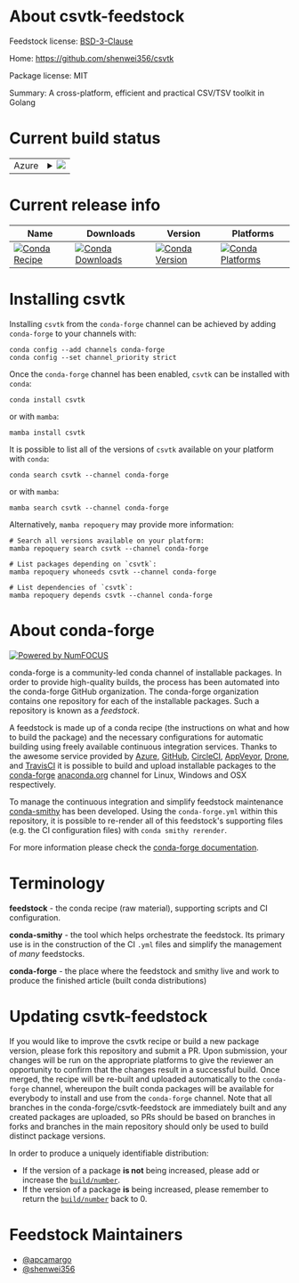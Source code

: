About csvtk-feedstock
=====================

Feedstock license: [BSD-3-Clause](https://github.com/conda-forge/csvtk-feedstock/blob/main/LICENSE.txt)

Home: https://github.com/shenwei356/csvtk

Package license: MIT

Summary: A cross-platform, efficient and practical CSV/TSV toolkit in Golang

Current build status
====================


<table>
    
  <tr>
    <td>Azure</td>
    <td>
      <details>
        <summary>
          <a href="https://dev.azure.com/conda-forge/feedstock-builds/_build/latest?definitionId=23994&branchName=main">
            <img src="https://dev.azure.com/conda-forge/feedstock-builds/_apis/build/status/csvtk-feedstock?branchName=main">
          </a>
        </summary>
        <table>
          <thead><tr><th>Variant</th><th>Status</th></tr></thead>
          <tbody><tr>
              <td>linux_64</td>
              <td>
                <a href="https://dev.azure.com/conda-forge/feedstock-builds/_build/latest?definitionId=23994&branchName=main">
                  <img src="https://dev.azure.com/conda-forge/feedstock-builds/_apis/build/status/csvtk-feedstock?branchName=main&jobName=linux&configuration=linux%20linux_64_" alt="variant">
                </a>
              </td>
            </tr><tr>
              <td>osx_64</td>
              <td>
                <a href="https://dev.azure.com/conda-forge/feedstock-builds/_build/latest?definitionId=23994&branchName=main">
                  <img src="https://dev.azure.com/conda-forge/feedstock-builds/_apis/build/status/csvtk-feedstock?branchName=main&jobName=osx&configuration=osx%20osx_64_" alt="variant">
                </a>
              </td>
            </tr><tr>
              <td>win_64</td>
              <td>
                <a href="https://dev.azure.com/conda-forge/feedstock-builds/_build/latest?definitionId=23994&branchName=main">
                  <img src="https://dev.azure.com/conda-forge/feedstock-builds/_apis/build/status/csvtk-feedstock?branchName=main&jobName=win&configuration=win%20win_64_" alt="variant">
                </a>
              </td>
            </tr>
          </tbody>
        </table>
      </details>
    </td>
  </tr>
</table>

Current release info
====================

| Name | Downloads | Version | Platforms |
| --- | --- | --- | --- |
| [![Conda Recipe](https://img.shields.io/badge/recipe-csvtk-green.svg)](https://anaconda.org/conda-forge/csvtk) | [![Conda Downloads](https://img.shields.io/conda/dn/conda-forge/csvtk.svg)](https://anaconda.org/conda-forge/csvtk) | [![Conda Version](https://img.shields.io/conda/vn/conda-forge/csvtk.svg)](https://anaconda.org/conda-forge/csvtk) | [![Conda Platforms](https://img.shields.io/conda/pn/conda-forge/csvtk.svg)](https://anaconda.org/conda-forge/csvtk) |

Installing csvtk
================

Installing `csvtk` from the `conda-forge` channel can be achieved by adding `conda-forge` to your channels with:

```
conda config --add channels conda-forge
conda config --set channel_priority strict
```

Once the `conda-forge` channel has been enabled, `csvtk` can be installed with `conda`:

```
conda install csvtk
```

or with `mamba`:

```
mamba install csvtk
```

It is possible to list all of the versions of `csvtk` available on your platform with `conda`:

```
conda search csvtk --channel conda-forge
```

or with `mamba`:

```
mamba search csvtk --channel conda-forge
```

Alternatively, `mamba repoquery` may provide more information:

```
# Search all versions available on your platform:
mamba repoquery search csvtk --channel conda-forge

# List packages depending on `csvtk`:
mamba repoquery whoneeds csvtk --channel conda-forge

# List dependencies of `csvtk`:
mamba repoquery depends csvtk --channel conda-forge
```


About conda-forge
=================

[![Powered by
NumFOCUS](https://img.shields.io/badge/powered%20by-NumFOCUS-orange.svg?style=flat&colorA=E1523D&colorB=007D8A)](https://numfocus.org)

conda-forge is a community-led conda channel of installable packages.
In order to provide high-quality builds, the process has been automated into the
conda-forge GitHub organization. The conda-forge organization contains one repository
for each of the installable packages. Such a repository is known as a *feedstock*.

A feedstock is made up of a conda recipe (the instructions on what and how to build
the package) and the necessary configurations for automatic building using freely
available continuous integration services. Thanks to the awesome service provided by
[Azure](https://azure.microsoft.com/en-us/services/devops/), [GitHub](https://github.com/),
[CircleCI](https://circleci.com/), [AppVeyor](https://www.appveyor.com/),
[Drone](https://cloud.drone.io/welcome), and [TravisCI](https://travis-ci.com/)
it is possible to build and upload installable packages to the
[conda-forge](https://anaconda.org/conda-forge) [anaconda.org](https://anaconda.org/)
channel for Linux, Windows and OSX respectively.

To manage the continuous integration and simplify feedstock maintenance
[conda-smithy](https://github.com/conda-forge/conda-smithy) has been developed.
Using the ``conda-forge.yml`` within this repository, it is possible to re-render all of
this feedstock's supporting files (e.g. the CI configuration files) with ``conda smithy rerender``.

For more information please check the [conda-forge documentation](https://conda-forge.org/docs/).

Terminology
===========

**feedstock** - the conda recipe (raw material), supporting scripts and CI configuration.

**conda-smithy** - the tool which helps orchestrate the feedstock.
                   Its primary use is in the construction of the CI ``.yml`` files
                   and simplify the management of *many* feedstocks.

**conda-forge** - the place where the feedstock and smithy live and work to
                  produce the finished article (built conda distributions)


Updating csvtk-feedstock
========================

If you would like to improve the csvtk recipe or build a new
package version, please fork this repository and submit a PR. Upon submission,
your changes will be run on the appropriate platforms to give the reviewer an
opportunity to confirm that the changes result in a successful build. Once
merged, the recipe will be re-built and uploaded automatically to the
`conda-forge` channel, whereupon the built conda packages will be available for
everybody to install and use from the `conda-forge` channel.
Note that all branches in the conda-forge/csvtk-feedstock are
immediately built and any created packages are uploaded, so PRs should be based
on branches in forks and branches in the main repository should only be used to
build distinct package versions.

In order to produce a uniquely identifiable distribution:
 * If the version of a package **is not** being increased, please add or increase
   the [``build/number``](https://docs.conda.io/projects/conda-build/en/latest/resources/define-metadata.html#build-number-and-string).
 * If the version of a package **is** being increased, please remember to return
   the [``build/number``](https://docs.conda.io/projects/conda-build/en/latest/resources/define-metadata.html#build-number-and-string)
   back to 0.

Feedstock Maintainers
=====================

* [@apcamargo](https://github.com/apcamargo/)
* [@shenwei356](https://github.com/shenwei356/)

